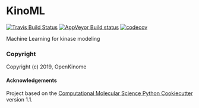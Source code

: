 KinoML
==============================
[//]: # (Badges)
[![Travis Build Status](https://travis-ci.org/REPLACE_WITH_OWNER_ACCOUNT/KinoML.png)](https://travis-ci.org/REPLACE_WITH_OWNER_ACCOUNT/KinoML)
[![AppVeyor Build status](https://ci.appveyor.com/api/projects/status/REPLACE_WITH_APPVEYOR_LINK/branch/master?svg=true)](https://ci.appveyor.com/project/REPLACE_WITH_OWNER_ACCOUNT/KinoML/branch/master)
[![codecov](https://codecov.io/gh/REPLACE_WITH_OWNER_ACCOUNT/KinoML/branch/master/graph/badge.svg)](https://codecov.io/gh/REPLACE_WITH_OWNER_ACCOUNT/KinoML/branch/master)

Machine Learning for kinase modeling

### Copyright

Copyright (c) 2019, OpenKinome


#### Acknowledgements
 
Project based on the 
[Computational Molecular Science Python Cookiecutter](https://github.com/molssi/cookiecutter-cms) version 1.1.
